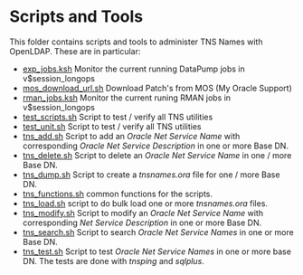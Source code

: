# Scripts and Tools

This folder contains scripts and tools to administer TNS Names with OpenLDAP.
These are in particular:

- [exp_jobs.ksh](./exp_jobs.ksh) Monitor the current running DataPump jobs in
  v$session_longops
- [mos_download_url.sh](./mos_download_url.sh) Download Patch's from MOS
  (My Oracle Support)
- [rman_jobs.ksh](./rman_jobs.ksh) Monitor the current runing RMAN jobs in
  v$session_longops
- [test_scripts.sh](./test_scripts.sh) Script to test / verify all TNS utilities
- [test_unit.sh](./test_unit.sh) Script to test / verify all TNS utilities
- [tns_add.sh](./tns_add.sh) Script to add an *Oracle Net Service Name* with
  corresponding *Oracle Net Service Description* in one or more Base DN.
- [tns_delete.sh](./tns_delete.sh) Script to delete an *Oracle Net Service Name*
  in one / more Base DN.
- [tns_dump.sh](./tns_dump.sh) Script to create a *tnsnames.ora* file for one /
  more Base DN.
- [tns_functions.sh](./tns_functions.sh) common functions for the scripts.
- [tns_load.sh](./tns_load.sh) script to do bulk load one or more *tnsnames.ora*
  files.
- [tns_modify.sh](./tns_modify.sh) Script to modify an *Oracle Net Service Name*
  with corresponding *Net Service Description* in one or more Base DN.
- [tns_search.sh](./tns_search.sh) Script to search *Oracle Net Service Names* in
  one or more Base DN.
- [tns_test.sh](./tns_test.sh) Script to test *Oracle Net Service Names* in one or
  more base DN. The tests are done with *tnsping* and *sqlplus*.
